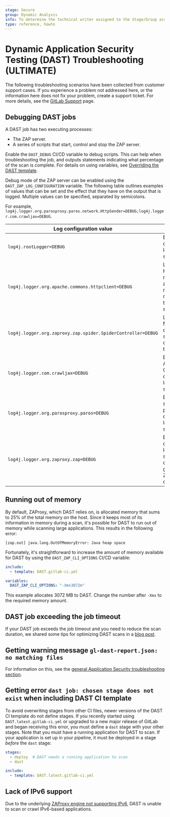 ```yaml
---
stage: Secure
group: Dynamic Analysis
info: To determine the technical writer assigned to the Stage/Group associated with this page, see https://about.gitlab.com/handbook/engineering/ux/technical-writing/#assignments
type: reference, howto
---
```


# Dynamic Application Security Testing (DAST) Troubleshooting **(ULTIMATE)**

The following troubleshooting scenarios have been collected from customer support cases. If you
experience a problem not addressed here, or the information here does not fix your problem, create a
support ticket. For more details, see the [GitLab Support](https://about.gitlab.com/support/) page.

## Debugging DAST jobs

A DAST job has two executing processes:

- The ZAP server.
- A series of scripts that start, control and stop the ZAP server.

Enable the `DAST_DEBUG` CI/CD variable to debug scripts. This can help when troubleshooting the job,
and outputs statements indicating what percentage of the scan is complete.
For details on using variables, see [Overriding the DAST template](index.md#customize-dast-settings).

Debug mode of the ZAP server can be enabled using the `DAST_ZAP_LOG_CONFIGURATION` variable.
The following table outlines examples of values that can be set and the effect that they have on the output that is logged.
Multiple values can be specified, separated by semicolons.

For example, `log4j.logger.org.parosproxy.paros.network.HttpSender=DEBUG;log4j.logger.com.crawljax=DEBUG`.

| Log configuration value                                      | Effect                                                            |
|--------------------------------------------------            | ----------------------------------------------------------------- |
| `log4j.rootLogger=DEBUG`                                     | Enable all debug logging statements.                              |
| `log4j.logger.org.apache.commons.httpclient=DEBUG`           | Log every HTTP request and response made by the ZAP server.       |
| `log4j.logger.org.zaproxy.zap.spider.SpiderController=DEBUG` | Log URLs found during the spider scan of the target.              |
| `log4j.logger.com.crawljax=DEBUG`                            | Enable Ajax Crawler debug logging statements.                     |
| `log4j.logger.org.parosproxy.paros=DEBUG`                    | Enable ZAP server proxy debug logging statements.                 |
| `log4j.logger.org.zaproxy.zap=DEBUG`                         | Enable debug logging statements of the general ZAP server code.   |

## Running out of memory

By default, ZAProxy, which DAST relies on, is allocated memory that sums to 25%
of the total memory on the host.
Since it keeps most of its information in memory during a scan,
it's possible for DAST to run out of memory while scanning large applications.
This results in the following error:

```plaintext
[zap.out] java.lang.OutOfMemoryError: Java heap space
```

Fortunately, it's straightforward to increase the amount of memory available
for DAST by using the `DAST_ZAP_CLI_OPTIONS` CI/CD variable:

```yaml
include:
  - template: DAST.gitlab-ci.yml

variables:
  DAST_ZAP_CLI_OPTIONS: "-Xmx3072m"
```

This example allocates 3072 MB to DAST.
Change the number after `-Xmx` to the required memory amount.

## DAST job exceeding the job timeout

If your DAST job exceeds the job timeout and you need to reduce the scan duration, we shared some
tips for optimizing DAST scans in a [blog post](https://about.gitlab.com/blog/2020/08/31/how-to-configure-dast-full-scans-for-complex-web-applications/).

## Getting warning message `gl-dast-report.json: no matching files`

For information on this, see the [general Application Security troubleshooting section](../../../ci/pipelines/job_artifacts.md#error-message-no-files-to-upload).

## Getting error `dast job: chosen stage does not exist` when including DAST CI template

To avoid overwriting stages from other CI files, newer versions of the DAST CI template do not
define stages. If you recently started using `DAST.latest.gitlab-ci.yml` or upgraded to a new major
release of GitLab and began receiving this error, you must define a `dast` stage with your other
stages. Note that you must have a running application for DAST to scan. If your application is set
up in your pipeline, it must be deployed in a stage _before_ the `dast` stage:

```yaml
stages:
  - deploy  # DAST needs a running application to scan
  - dast

include:
  - template: DAST.latest.gitlab-ci.yml
```

## Lack of IPv6 support

Due to the underlying [ZAProxy engine not supporting IPv6](https://github.com/zaproxy/zaproxy/issues/3705), DAST is unable to scan or crawl IPv6-based applications.
